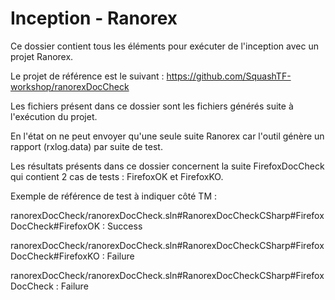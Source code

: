 # Inception - Ranorex

Ce dossier contient tous les éléments pour exécuter de l'inception avec un projet Ranorex.

Le projet de référence est le suivant : https://github.com/SquashTF-workshop/ranorexDocCheck

Les fichiers présent dans ce dossier sont les fichiers générés suite à l'exécution
du projet.

En l'état on ne peut envoyer qu'une seule suite Ranorex car l'outil génère un rapport (rxlog.data) 
par suite de test.

Les résultats présents dans ce dossier concernent la suite FirefoxDocCheck qui contient 2 cas de tests :
FirefoxOK et FirefoxKO.

Exemple de référence de test à indiquer côté TM : 

ranorexDocCheck/ranorexDocCheck.sln#RanorexDocCheckCSharp#FirefoxDocCheck#FirefoxOK : Success

ranorexDocCheck/ranorexDocCheck.sln#RanorexDocCheckCSharp#FirefoxDocCheck#FirefoxKO : Failure

ranorexDocCheck/ranorexDocCheck.sln#RanorexDocCheckCSharp#FirefoxDocCheck : Failure

